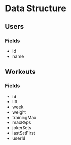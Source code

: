 # Data Structure

## Users
### Fields
- id
- name

## Workouts
### Fields
- id
- lift
- week
- weight
- trainingMax
- maxReps
- jokerSets
- lastSetFirst
- userId
